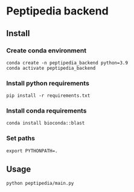 # Peptipedia backend
## Install

### Create conda environment
```
conda create -n peptipedia_backend python=3.9
conda activate peptipedia_backend
```

### Install python requirements
```
pip install -r requirements.txt
```
### Install conda requirements
```
conda install bioconda::blast
```
### Set paths
```
export PYTHONPATH=.
```
## Usage
```
python peptipedia/main.py
```